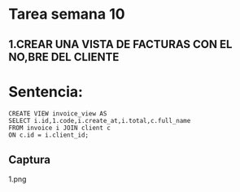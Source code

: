 
# Tarea semana 10
## 1.CREAR UNA VISTA DE FACTURAS CON EL NO,BRE DEL CLIENTE
# Sentencia:
```
CREATE VIEW invoice_view AS
SELECT i.id,1.code,i.create_at,i.total,c.full_name
FROM invoice i JOIN client c
ON c.id = i.client_id;
```
## Captura
1.png

